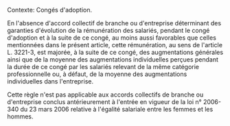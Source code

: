 Contexte: Congés d'adoption.

En l'absence d'accord collectif de branche ou d'entreprise déterminant des garanties d'évolution de la rémunération des salariés, pendant le congé d'adoption et à la suite de ce congé, au moins aussi favorables que celles mentionnées dans le présent article, cette rémunération, au sens de l'article L. 3221-3, est majorée, à la suite de ce congé, des augmentations générales ainsi que de la moyenne des augmentations individuelles perçues pendant la durée de ce congé par les salariés relevant de la même catégorie professionnelle ou, à défaut, de la moyenne des augmentations individuelles dans l'entreprise.

Cette règle n'est pas applicable aux accords collectifs de branche ou d'entreprise conclus antérieurement à l'entrée en vigueur de la loi n° 2006-340 du 23 mars 2006 relative à l'égalité salariale entre les femmes et les hommes.